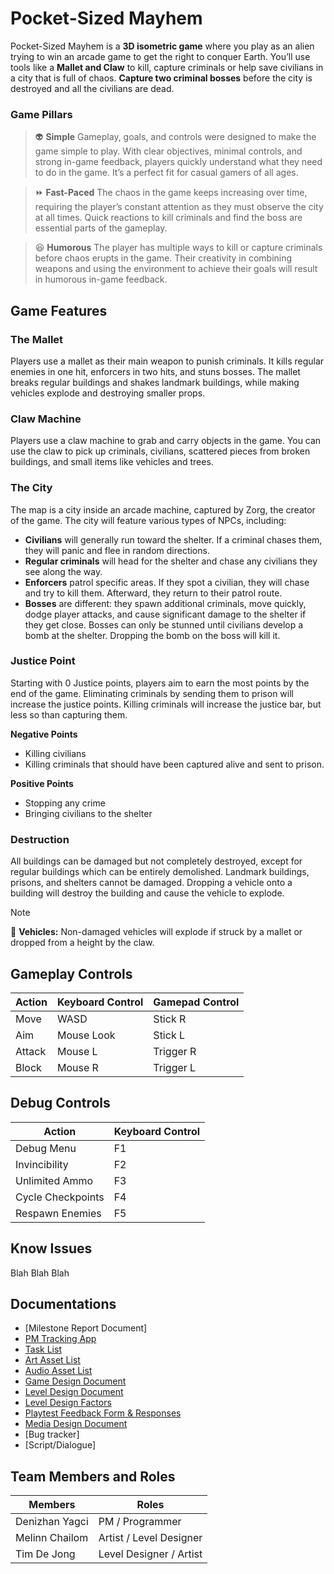 # Pocket-Sized Mayhem  
Pocket-Sized Mayhem is a **3D isometric game** where you play as an alien trying to win an arcade game to get the right to conquer Earth. You’ll use tools like a **Mallet and Claw** to kill, capture criminals or help save civilians in a city that is full of chaos. **Capture two criminal bosses** before the city is destroyed and all the civilians are dead.
### Game Pillars
> 👽 **Simple**
> Gameplay, goals, and controls were designed to make the game simple to play. With clear objectives, minimal controls, and strong in-game feedback, players quickly understand what they need to do in the game. It’s a perfect fit for casual gamers of all ages.

> ⏩ **Fast-Paced**
> The chaos in the game keeps increasing over time, requiring the player’s constant attention as they must observe the city at all times. Quick reactions to kill criminals and find the boss are essential parts of the gameplay.

> 😆 **Humorous**
> The player has multiple ways to kill or capture criminals before chaos erupts in the game. Their creativity in combining weapons and using the environment to achieve their goals will result in humorous in-game feedback.

## Game Features
### The Mallet
Players use a mallet as their main weapon to punish criminals. It kills regular enemies in one hit, enforcers in two hits, and stuns bosses. The mallet breaks regular buildings and shakes landmark buildings, while making vehicles explode and destroying smaller props.
### Claw Machine
Players use a claw machine to grab and carry objects in the game. You can use the claw to pick up criminals, civilians, scattered pieces from broken buildings, and small items like vehicles and trees.
### The City
The map is a city inside an arcade machine, captured by Zorg, the creator of the game. The city will feature various types of NPCs, including:
- **Civilians** will generally run toward the shelter. If a criminal chases them, they will panic and flee in random directions.
- **Regular criminals** will head for the shelter and chase any civilians they see along the way.
- **Enforcers** patrol specific areas. If they spot a civilian, they will chase and try to kill them. Afterward, they return to their patrol route.
- **Bosses** are different: they spawn additional criminals, move quickly, dodge player attacks, and cause significant damage to the shelter if they get close. Bosses can only be stunned until civilians develop a bomb at the shelter. Dropping the bomb on the boss will kill it.
### Justice Point
Starting with 0 Justice points, players aim to earn the most points by the end of the game. Eliminating criminals by sending them to prison will increase the justice points. Killing criminals will increase the justice bar, but less so than capturing them. 

**Negative Points**
- Killing civilians
- Killing criminals that should have been captured alive and sent to prison.

**Positive Points**
- Stopping any crime
- Bringing civilians to the shelter

### Destruction
All buildings can be damaged but not completely destroyed, except for regular buildings which can be entirely demolished. Landmark buildings, prisons, and shelters cannot be damaged. Dropping a vehicle onto a building will destroy the building and cause the vehicle to explode.

> [!Note]
> 🚙 **Vehicles:** Non-damaged vehicles will explode if struck by a mallet or dropped from a height by the claw.

## Gameplay Controls  
Action               | Keyboard Control  | Gamepad Control
---                  |---                |---
Move                 | WASD              | Stick R
Aim                  | Mouse Look        | Stick L
Attack               | Mouse L           | Trigger R
Block                | Mouse R           | Trigger L

## Debug Controls  
Action               | Keyboard Control
---                  |---          
Debug Menu           | F1              
Invincibility        | F2               
Unlimited Ammo       | F3                
Cycle Checkpoints    | F4                
Respawn Enemies      | F5         

## Know Issues
Blah Blah Blah

## Documentations 
- [Milestone Report Document]
- [PM Tracking App](https://app.clickup.com/9014453215/v/s/90142228794)
- [Task List](https://docs.google.com/spreadsheets/d/1_lwV3zXumfBkZS7nxfvnz0Dh6t5UbfAMFYOEx76DJko/edit?usp=sharing)
- [Art Asset List](https://docs.google.com/spreadsheets/d/1_lwV3zXumfBkZS7nxfvnz0Dh6t5UbfAMFYOEx76DJko/edit?usp=sharing)
- [Audio Asset List](https://docs.google.com/spreadsheets/d/1_lwV3zXumfBkZS7nxfvnz0Dh6t5UbfAMFYOEx76DJko/edit?usp=sharing)
- [Game Design Document](https://docs.google.com/document/d/1WKw133EbGFN6GXubNfqAJDAhKLaHIjSn64FdLL_hD80/edit?usp=sharing)
- [Level Design Document](https://docs.google.com/document/d/1RoNh-QrvsNRf6_ml3HpbaeL9R-mbrLqNbuX20fR_fFQ/edit?usp=sharing)
- [Level Design Factors](https://docs.google.com/document/d/1mNQCIV5GGVBOiOgVssLh3qZdUbig3GvDZH6WVzmSelg/edit?usp=sharing)
- [Playtest Feedback Form & Responses](https://docs.google.com/spreadsheets/d/1AgDIGsFBcr9veSp9G9d-iegiIbItY9zFiiAeAVIIxow/edit?usp=sharing)
- [Media Design Document](https://miro.com/app/board/uXjVK1En68k=/)
- [Bug tracker]
- [Script/Dialogue]

## Team Members and Roles
Members               | Roles
---                   |---   
Denizhan Yagci        | PM / Programmer
Melinn Chailom        | Artist / Level Designer
Tim De Jong           | Level Designer / Artist
